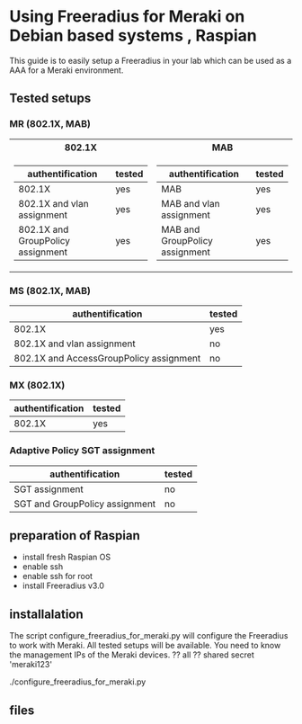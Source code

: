# Using Freeradius for Meraki on Debian based systems , Raspian

This guide is to easily setup a Freeradius in your lab which can be used as a AAA for a Meraki environment.

## Tested setups

### MR (802.1X, MAB)

<table>
<tr><th>802.1X </th><th>MAB</th></tr>
<tr><td>

| authentification                  | tested | 
| --------------------------------  | ------ |
| 802.1X                            | yes | 
| 802.1X and vlan assignment        | yes |
| 802.1X and GroupPolicy assignment | yes |

</td><td>

| authentification                  | tested | 
| --------------------------------  | ------ |
| MAB                               | yes |
| MAB and vlan assignment           | yes |
| MAB and GroupPolicy assignment    | yes |

</td></tr> </table>


### MS (802.1X, MAB)

| authentification                          | tested |
| ----------------------------------------  | ------ |
| 802.1X                                    | yes    |
| 802.1X and vlan assignment                | no     | 
| 802.1X and AccessGroupPolicy assignment   | no     |   

### MX  (802.1X)

| authentification    | tested |
| ------------------- | ------ |
| 802.1X              | yes    |


### Adaptive Policy SGT assignment

| authentification                  | tested |
| --------------------------------- | ------ |
| SGT assignment                    | no     |
| SGT and GroupPolicy assignment    | no     |



## preparation of Raspian
- install fresh Raspian OS
- enable ssh
- enable ssh for root
- install Freeradius v3.0


## installalation
The script configure_freeradius_for_meraki.py will configure the Freeradius to work with Meraki.
All tested setups will be available.
You need to know the management IPs of the Meraki devices. ??   all
?? shared secret 'meraki123'


./configure_freeradius_for_meraki.py

## files 
## 


